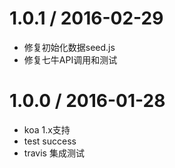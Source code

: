 1.0.1 / 2016-02-29
==================

* 修复初始化数据seed.js
* 修复七牛API调用和测试


1.0.0 / 2016-01-28
==================

* koa 1.x支持
* test success
* travis 集成测试
